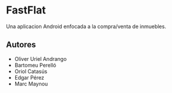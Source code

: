 # FastFlat

Una aplicacion Android enfocada a la compra/venta de inmuebles.

## Autores

*   Oliver Uriel Andrango
*   Bartomeu Perelló
*   Oriol Catasús
*   Edgar Pérez
*   Marc Maynou
